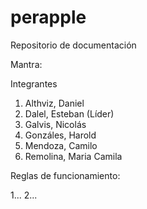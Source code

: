 # perapple
Repositorio de documentación

Mantra:

Integrantes

1. Althviz, Daniel
2. Dalel, Esteban (Líder)
3. Galvis, Nicolás
4. Gonzáles, Harold
5. Mendoza, Camilo
6. Remolina, Maria Camila

Reglas de funcionamiento:

1...
2...
